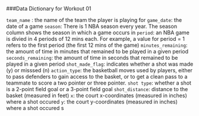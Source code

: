 ###Data Dictionary for Workout 01

`team_name` : the name of the team the player is playing for
`game_date`: the date of a game
`season`: There is 1 NBA season every year. The season column shows the season in which a game occurs in
`period`: an NBA game is divied in 4 periods of 12 mins each. For example, a  value for period = 1 refers to the first period (the first 12 mins of the game)
`minutes_remaining`: the amount of time in minutes that remained to be played in a given period
`seconds_remaining`: the amount of time in seconds that remained to be played in a given period
`shot_made_flag`: indicates whether a shot was made (y) or misssed (n)
`action_type`: the basketball moves used by players, either to pass defenders to gain access to the basket, or to get a clean pass to a teammate to score a two pointer or three pointer.
`shot type`: whether a shot is a 2-point field goal or a 3-point field goal
`shot_distance`: distance to the basket (measured in feet)
`x`: the court x-coordinates (measured in inches) where a shot occured
`y`: the court y-coordinates (measured in inches) where a shot occured
s